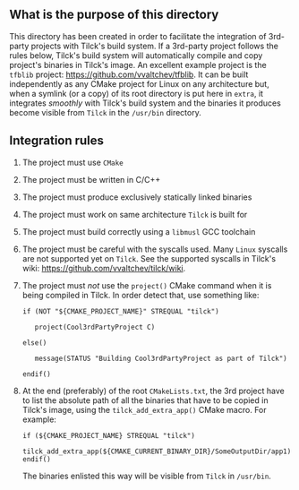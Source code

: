 
What is the purpose of this directory
--------------------------------------

This directory has been created in order to facilitate the integration of
3rd-party projects with Tilck's build system. If a 3rd-party project follows the rules below, Tilck's build system will automatically compile and copy project's binaries in Tilck's image. An excellent example project is the `tfblib` project: https://github.com/vvaltchev/tfblib. It can be built independently as any CMake project for Linux on any architecture but, when a symlink (or a copy) of its
root directory is put here in `extra`, it integrates *smoothly* with Tilck's
build system and the binaries it produces become visible from `Tilck` in the `/usr/bin` directory.

Integration rules
-------------------

   1. The project must use `CMake`
   2. The project must be written in C/C++
   3. The project must produce exclusively statically linked binaries
   4. The project must work on same architecture `Tilck` is built for
   5. The project must build correctly using a `libmusl` GCC toolchain
   6. The project must be careful with the syscalls used. Many `Linux` syscalls
      are not supported yet on `Tilck`. See the supported syscalls in Tilck's
      wiki: https://github.com/vvaltchev/tilck/wiki.

   7. The project must *not* use the `project()` CMake command when it is being
      compiled in Tilck. In order detect that, use something like:

         ```
         if (NOT "${CMAKE_PROJECT_NAME}" STREQUAL "tilck")

            project(Cool3rdPartyProject C)

         else()

            message(STATUS "Building Cool3rdPartyProject as part of Tilck")

         endif()
         ```

   8. At the end (preferably) of the root `CMakeLists.txt`, the 3rd project have
      to list the absolute path of all the binaries that have to be copied in
      Tilck's image, using the `tilck_add_extra_app()` CMake macro. For example:

         ```
         if (${CMAKE_PROJECT_NAME} STREQUAL "tilck")
            tilck_add_extra_app(${CMAKE_CURRENT_BINARY_DIR}/SomeOutputDir/app1)
         endif()
         ```

      The binaries enlisted this way will be visible from `Tilck` in `/usr/bin`.
